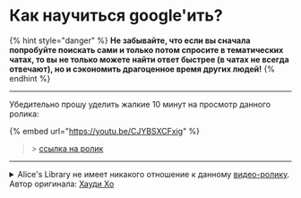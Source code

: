 # Как научиться google'ить?

{% hint style="danger" %}
**Не забывайте, что если вы сначала попробуйте поискать сами и только потом спросите в тематических чатах, то вы не только можете найти ответ быстрее (в чатах не всегда отвечают), но и сэкономить драгоценное время других людей!**
{% endhint %}

***

Убедительно прошу уделить жалкие 10 минут на просмотр данного ролика:

{% embed url="https://youtu.be/CJYBSXCFxig" %}

> \> [ссылка на ролик](https://youtu.be/CJYBSXCFxig)

***

<details>

<summary>Alice's Library не имеет никакого отношение к данному <a href="https://youtu.be/CJYBSXCFxig">видео-ролику</a>. Автор оригинала: <a href="https://youtube.com/c/HowdyhoNet">Хауди Хо</a></summary>



</details>

